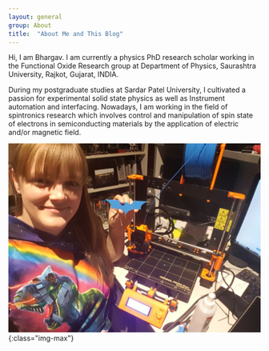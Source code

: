 ```yaml
---
layout: general
group: About
title:  "About Me and This Blog"
---
```


Hi, I am Bhargav. I am currently a physics PhD research scholar working in the Functional Oxide Research group at Department of Physics, Saurashtra University, Rajkot, Gujarat, INDIA.

During my postgraduate studies at Sardar Patel University, I cultivated a passion for experimental solid state physics as well as Instrument automation and interfacing. Nowadays, I am working in the field of spintronics research which involves control and manipulation of spin state of electrons in semiconducting materials by the application of electric and/or magnetic field.

![SUCCESS!](/images/printer/printer37_first_print_done.jpg){:class="img-max"}
